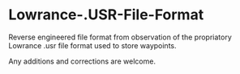 # Lowrance-.USR-File-Format
Reverse engineered file format from observation of the propriatory Lowrance .usr file format used to store waypoints.

Any additions and corrections are welcome.
